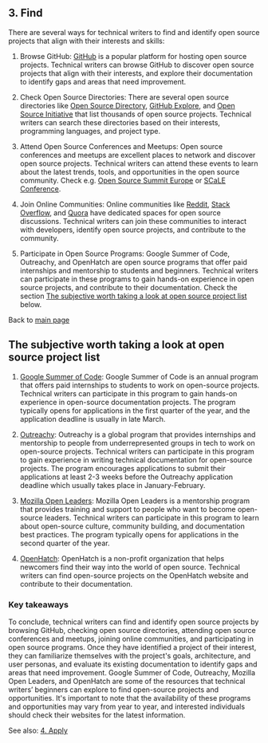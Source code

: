 ## 3. Find

There are several ways for technical writers to find and identify open source projects that align with their interests and skills:

1. Browse GitHub: [GitHub](https://github.com) is a popular platform for hosting open source projects. Technical writers can browse GitHub to discover open source projects that align with their interests, and explore their documentation to identify gaps and areas that need improvement. 

2. Check Open Source Directories: There are several open source directories like [Open Source Directory](https://opensourcesoftwaredirectory.com/), [GitHub Explore](https://github.com/explore?new), and [Open Source Initiative](https://opensource.org/) that list thousands of open source projects. Technical writers can search these directories based on their interests, programming languages, and project type.

3. Attend Open Source Conferences and Meetups: Open source conferences and meetups are excellent places to network and discover open source projects. Technical writers can attend these events to learn about the latest trends, tools, and opportunities in the open source community. Check e.g. [Open Source Summit Europe](https://events.linuxfoundation.org/open-source-summit-europe/) or [SCaLE Conference](https://www.socallinuxexpo.org/scale/20x).

4. Join Online Communities: Online communities like [Reddit](https://www.reddit.com/r/opensource/), [Stack Overflow](https://stackexchange.github.io/), and [Quora](https://www.quora.com/What-exactly-is-open-source-software) have dedicated spaces for open source discussions. Technical writers can join these communities to interact with developers, identify open source projects, and contribute to the community.

5. Participate in Open Source Programs: Google Summer of Code, Outreachy, and OpenHatch are open source programs that offer paid internships and mentorship to students and beginners. Technical writers can participate in these programs to gain hands-on experience in open source projects, and contribute to their documentation. Check the section [The subjective worth taking a look at open source project list](https://github.com/mklimek1/my-docs/blob/main/find.md#the-subjective-worth-taking-a-look-at-open-source-project-list) below.

Back to [main page](index.md)

## The subjective worth taking a look at open source project list

1. [Google Summer of Code](https://summerofcode.withgoogle.com/ "Google Summer of Code"): Google Summer of Code is an annual program that offers paid internships to students to work on open-source projects. Technical writers can participate in this program to gain hands-on experience in open-source documentation projects. The program typically opens for applications in the first quarter of the year, and the application deadline is usually in late March. 

2. [Outreachy](https://www.outreachy.org/ "Outreachy"): Outreachy is a global program that provides internships and mentorship to people from underrepresented groups in tech to work on open-source projects. Technical writers can participate in this program to gain experience in writing technical documentation for open-source projects. The program encourages applications to submit their applications at least 2-3 weeks before the Outreachy application deadline which usually takes place in January-February. 

3. [Mozilla Open Leaders](https://foundation.mozilla.org/en/initiatives/mozilla-open-leaders/ "Mozilla Open Leaders"): Mozilla Open Leaders is a mentorship program that provides training and support to people who want to become open-source leaders. Technical writers can participate in this program to learn about open-source culture, community building, and documentation best practices. The program typically opens for applications in the second quarter of the year.

4. [OpenHatch](http://openhatch.org/ "OpenHatch"): OpenHatch is a non-profit organization that helps newcomers find their way into the world of open source. Technical writers can find open-source projects on the OpenHatch website and contribute to their documentation. 

### Key takeaways

To conclude, technical writers can find and identify open source projects by browsing GitHub, checking open source directories, attending open source conferences and meetups, joining online communities, and participating in open source programs. Once they have identified a project of their interest, they can familiarize themselves with the project's goals, architecture, and user personas, and evaluate its existing documentation to identify gaps and areas that need improvement. Google Summer of Code, Outreachy, Mozilla Open Leaders, and OpenHatch are some of the resources that technical writers’ beginners can explore to find open-source projects and opportunities. It's important to note that the availability of these programs and opportunities may vary from year to year, and interested individuals should check their websites for the latest information.

See also: [4. Apply](apply.md)
